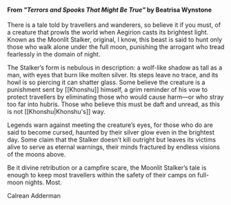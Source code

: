 #### From _"Terrors and Spooks That Might Be True"_ by Beatrisa Wynstone

There is a tale told by travellers and wanderers, so believe it if you must, of a creature that prowls the world when Aegirion casts its brightest light. Known as the Moonlit Stalker, original, I know, this beast is said to hunt only those who walk alone under the full moon, punishing the arrogant who tread fearlessly in the domain of night.

The Stalker’s form is nebulous in description: a wolf-like shadow as tall as a man, with eyes that burn like molten silver. Its steps leave no trace, and its howl is so piercing it can shatter glass. Some believe the creature is a punishment sent by [[Khonshu]] himself, a grim reminder of his vow to protect travellers by eliminating those who would cause harm—or who stray too far into hubris. Those who believe this must be daft and unread, as this is not [[Khonshu|Khonshu's]] way.

Legends warn against meeting the creature’s eyes, for those who do are said to become cursed, haunted by their silver glow even in the brightest day. Some claim that the Stalker doesn’t kill outright but leaves its victims alive to serve as eternal warnings, their minds fractured by endless visions of the moons above.

Be it divine retribution or a campfire scare, the Moonlit Stalker’s tale is enough to keep most travellers within the safety of their camps on full-moon nights. Most.

Calrean Adderman